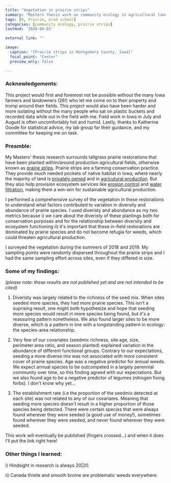 ```yaml
---
title: "Vegetation in prairie strips"
summary: "Masters thesis work on community ecology in agricultural landscapes"
tags: [R, Prairie, Grad school]
categories: [community ecology, prairie strips]
lastmod: '2020-04-03'

external link: ""

image: 
  caption: "[Prairie strips in Montgomery County, Iowa]"
  focal_point: "Center"
  preview_only: false

---
```


### Acknowledgements: 

This project would first and foremost not be possible without the many Iowa farmers and landowners (26!) who let me come on to their property and tromp around their fields. This project would also have been harder and more isolating without the many people who sat on plastic buckets and recorded data while out in the field with me. Field work in Iowa in July and August is often uncomfortably hot and humid. Lastly, thanks to Katherine Goode for statistical advice, my lab group for their guidance, and my committee for keeping me on task.

### Preamble:

My Masters' thesis research surrounds tallgrass prairie restorations that have been planted within/around production agricultural fields, otherwise known as [prairie strips](www.prairiestrips.org). Prairie strips are a farming conservation practice. They provide much needed pockets of native habitat in Iowa, where nearly the majority of land is [privately owned](https://www.nrcm.org/documents/publiclandownership.pdf) and in [agricutural production](https://www.extension.iastate.edu/soils/crop-and-land-use-statewide-data). But they also help provision ecosystem services like [erosion control](https://www.ncbi.nlm.nih.gov/pubmed/23099945) and [water filtration](https://www.fs.fed.us/nrs/pubs/jrnl/2014/nrs_2014_zhou-x_001.pdf), making them a win-win for sustainable agricultural production. 

I performed a comprehensive survey of the vegetation in these restorations to understand what factors contributed to variation in diversity and abundance of prairie species. I used diveristy and abundance as my two metrics because i) we care about the diveristy of these plantings both for conservation purposes and for the relationship between diversity and ecosystem functioning ii) it's important that these in-field restorations are dominated by prairie species and do not become refugia for weeds, which could threaten agricultural production. 

I surveyed the vegetation during the summers of 2018 and 2019. My sampling points were randomly dispersed throughout the prairie strips and I had the same sampling effort across sites, even if they differed in size. 

### Some of my findings:

_(please note: these results are not published yet and are not intended to be cited)_

1) Diveristy was largely related to the richness of the seed mix. When sites seeded more species, they had more prairie species. This isn't a suprising result, one might both hypothesize and hope that seeding more species would result in more species being found, but it's a reassuring pattern nonetheless. We also found larger sites to be more diverse, which is a pattern in line with a longstanding pattern in ecology: the species-area relationship.

2) Very few of our covariates (seedmix richness, site age, size, perimeter:area ratio, and season planted) explained variation in the abundance of different functional groups. Contrary to our expectations, seeding a more diverse mix was not associated with more consistent cover of prairie species. Age was a negative predictor for annual weeds. We expect annual species to be outcompeted in a largely perennial community over time, so this finding agreed with our expectations. But we also found age to be a negative predictor of legumes (nitrogen fixing forbs). I don't know why yet...

3) The establishment rate (i.e the proportion of the seedmix detected at each site) was not related to any of our covariates. Meaning that seeding more species doesn't result in a higher proportion of those species being detected. There were certain species that were always found wherever they were seeded (a good use of money!), sometimes found wherever they were seeded, and never found wherever they were seeded. 

This work will eventually be published (fingers crossed...) and when it does I'll put the link right here! 

### Other things I learned:

i) Hindsight in research is always 20|20. 

ii) Canada thistle and smooth brome are problematic weeds everywhere. 

